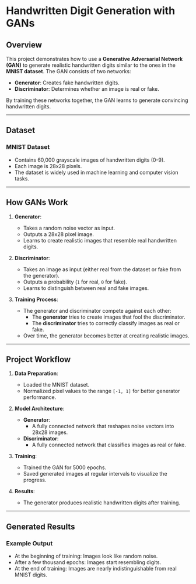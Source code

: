 # Handwritten Digit Generation with GANs

## **Overview**
This project demonstrates how to use a **Generative Adversarial Network (GAN)** to generate realistic handwritten digits similar to the ones in the **MNIST dataset**. The GAN consists of two networks:
- **Generator**: Creates fake handwritten digits.
- **Discriminator**: Determines whether an image is real or fake.

By training these networks together, the GAN learns to generate convincing handwritten digits.

---

## **Dataset**
### MNIST Dataset
- Contains 60,000 grayscale images of handwritten digits (0-9).
- Each image is 28x28 pixels.
- The dataset is widely used in machine learning and computer vision tasks.

---

## **How GANs Work**
1. **Generator**:
   - Takes a random noise vector as input.
   - Outputs a 28x28 pixel image.
   - Learns to create realistic images that resemble real handwritten digits.

2. **Discriminator**:
   - Takes an image as input (either real from the dataset or fake from the generator).
   - Outputs a probability (`1` for real, `0` for fake).
   - Learns to distinguish between real and fake images.

3. **Training Process**:
   - The generator and discriminator compete against each other:
     - The **generator** tries to create images that fool the discriminator.
     - The **discriminator** tries to correctly classify images as real or fake.
   - Over time, the generator becomes better at creating realistic images.

---

## **Project Workflow**
1. **Data Preparation**:
   - Loaded the MNIST dataset.
   - Normalized pixel values to the range `[-1, 1]` for better generator performance.

2. **Model Architecture**:
   - **Generator**:
     - A fully connected network that reshapes noise vectors into 28x28 images.
   - **Discriminator**:
     - A fully connected network that classifies images as real or fake.

3. **Training**:
   - Trained the GAN for 5000 epochs.
   - Saved generated images at regular intervals to visualize the progress.

4. **Results**:
   - The generator produces realistic handwritten digits after training.

---

## **Generated Results**
### Example Output
- At the beginning of training: Images look like random noise.
- After a few thousand epochs: Images start resembling digits.
- At the end of training: Images are nearly indistinguishable from real MNIST digits.
